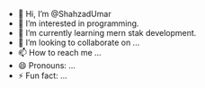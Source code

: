 - 👋 Hi, I’m @ShahzadUmar
- 👀 I’m interested in programming.
- 🌱 I’m currently learning mern stak development.
- 💞️ I’m looking to collaborate on ...
- 📫 How to reach me ...
- 😄 Pronouns: ...
- ⚡ Fun fact: ...

<!---
ShahzadUmar-w/ShahzadUmar-w is a ✨ special ✨ repository because its `README.md` (this file) appears on your GitHub profile.
You can click the Preview link to take a look at your changes.
--->
